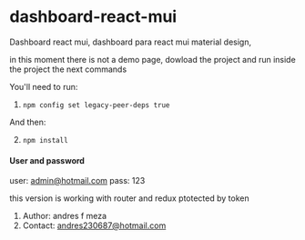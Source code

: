 # dashboard-react-mui
Dashboard react mui, dashboard para react mui material design, 


in this moment there is not a demo page, dowload the project and run inside the project the next commands

You'll need to run:

1. `npm config set legacy-peer-deps true`

And then:

2. `npm install`


#### User and password

user: admin@hotmail.com
pass: 123

this version is working with router and redux  ptotected by token 


1. Author: andres f meza
2. Contact: andres230687@hotmail.com
